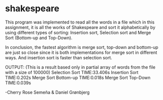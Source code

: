 # shakespeare

This program was implemented to read all the words in a file which in this assignment,
it is all the works of Shakespeare and sort it alphabetically by using different types of sorting: 
Insertion sort, Selection sort and Merge Sort (Bottom-up and Top-Down).

In conclusion, the fastest algorithm is merge sort, top-down and bottom-up are just so close since it is both implementations 
for merge sort in different ways. And insertion sort is faster than selection sort.

OUTPUT: (This is a result based only in partial array of words from the file with a size of 100000)
Selection Sort TIME:33.406s
Insertion Sort TIME:0.202s
Merge Sort Bottom-up TIME:0.018s
Merge Sort Top-Down TIME:0.039s

-Cherry Rose Semeña & Daniel Grønbjerg
